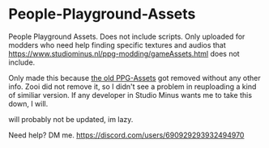 # People-Playground-Assets
People Playground Assets. Does not include scripts. Only uploaded for modders who need help finding specific textures and audios that https://www.studiominus.nl/ppg-modding/gameAssets.html does not include.

Only made this because [the old PPG-Assets](https://github.com/awaheart/ppg-assets) got removed without any other info. Zooi did not remove it, so I didn't see a problem in reuploading a kind of similiar version.
If any developer in Studio Minus wants me to take this down, I will.

will probably not be updated, im lazy.

Need help? DM me.
https://discord.com/users/690929293932494970
